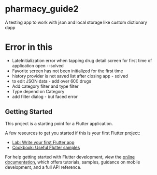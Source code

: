# pharmacy_guide2

A testing app to work with json and local storage like custom dictionary dapp 

Error in this 
=============
- LateInitialization error when tapping drug detail screen for first time of application open --solved
- Favorite screen has not been initialized for the first time
- history provider is not saved list after closing app - solved 
- to edit JSON data - add over 600 drugs 
- Add category filter and type filter 
- Type depend on Category 
- add filter dialog - but faced error 

## Getting Started

This project is a starting point for a Flutter application.

A few resources to get you started if this is your first Flutter project:

- [Lab: Write your first Flutter app](https://docs.flutter.dev/get-started/codelab)
- [Cookbook: Useful Flutter samples](https://docs.flutter.dev/cookbook)

For help getting started with Flutter development, view the
[online documentation](https://docs.flutter.dev/), which offers tutorials,
samples, guidance on mobile development, and a full API reference.

